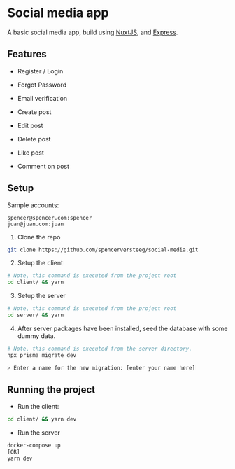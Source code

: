 # Social media app

A basic social media app, build using [NuxtJS](https://nuxtjs.org/), and [Express](https://expressjs.com/).

## Features

- Register / Login
- Forgot Password
- Email verification

- Create post
- Edit post
- Delete post
- Like post
- Comment on post

## Setup

Sample accounts:

```
spencer@spencer.com:spencer
juan@juan.com:juan
```

1. Clone the repo

```bash
git clone https://github.com/spencerversteeg/social-media.git
```

2. Setup the client

```bash
# Note, this command is executed from the project root
cd client/ && yarn
```

3. Setup the server

```bash
# Note, this command is executed from the project root
cd server/ && yarn
```

4. After server packages have been installed, seed the database with some dummy data.

```bash
# Note, this command is executed from the server directory.
npx prisma migrate dev

> Enter a name for the new migration: [enter your name here]

```

## Running the project

- Run the client:

```bash
cd client/ && yarn dev
```

- Run the server

```bash
docker-compose up
[OR]
yarn dev
```
